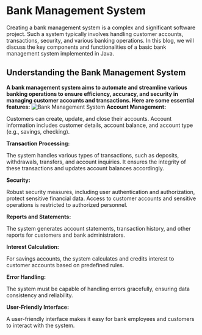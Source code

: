 # Bank Management System
<p>Creating a bank management system is a complex and significant software project. Such a system typically involves handling customer accounts, transactions, security, and various banking operations. In this blog, we will discuss the key components and functionalities of a basic bank management system implemented in Java.</p>
<h2>Understanding the Bank Management System</h2>
<b>A bank management system aims to automate and streamline various banking operations to ensure efficiency, accuracy, and security in managing customer accounts and transactions. Here are some essential features:</b>
<img src="https://www.google.com/url?sa=i&url=https%3A%2F%2Fwww.indiamart.com%2Fproddetail%2Fbanking-management-software-21832894662.html&psig=AOvVaw17JeQmbBsNf3AkwMvcjhQM&ust=1719599231948000&source=images&cd=vfe&opi=89978449&ved=0CBEQjRxqFwoTCLjg3L60_IYDFQAAAAAdAAAAABAE" alt="Bank Management System">
<b>Account Management:</b>
<p>Customers can create, update, and close their accounts. Account information includes customer details, account balance, and account type (e.g., savings, checking).</p>

<b>Transaction Processing:</b>
<p>The system handles various types of transactions, such as deposits, withdrawals, transfers, and account inquiries. It ensures the integrity of these transactions and updates account balances accordingly.</p>

<b>Security:</b>
<p>Robust security measures, including user authentication and authorization, protect sensitive financial data. Access to customer accounts and sensitive operations is restricted to authorized personnel.</p>

<b>Reports and Statements:</b>
<p>The system generates account statements, transaction history, and other reports for customers and bank administrators.</p>

<b>Interest Calculation:</b>
<p>For savings accounts, the system calculates and credits interest to customer accounts based on predefined rules.</p>

<b>Error Handling:</b>
<p>The system must be capable of handling errors gracefully, ensuring data consistency and reliability.</p>

<b>User-Friendly Interface:</b>
<p>A user-friendly interface makes it easy for bank employees and customers to interact with the system.</p>
